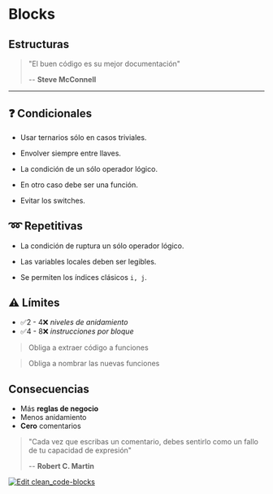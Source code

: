 # Blocks

## Estructuras

> "El buen código es su mejor documentación"
>
> -- **Steve McConnell**

---

## ❓ Condicionales

- Usar ternarios sólo en casos triviales.

- Envolver siempre entre llaves.

- La condición de un sólo operador lógico.

- En otro caso debe ser una función.

- Evitar los switches.

## ➿ Repetitivas

- La condición de ruptura un sólo operador lógico.

- Las variables locales deben ser legibles.

- Se permiten los índices clásicos `i, j`.

## ⚠️ Límites

- ✅2 - 4❌ _niveles de anidamiento_
- ✅4 - 8❌ _instrucciones por bloque_


> Obliga a extraer código a funciones

> Obliga a nombrar las nuevas funciones

## Consecuencias

- Más **reglas de negocio**
- Menos anidamiento
- **Cero** comentarios

> "Cada vez que escribas un comentario, debes sentirlo como un fallo de tu capacidad de expresión"
>
> -- **Robert C. Martin**

[![Edit clean_code-blocks](https://codesandbox.io/static/img/play-codesandbox.svg)](https://codesandbox.io/s/gracious-banzai-32d9k?fontsize=14&hidenavigation=1&module=%2Fsrc%2Findex.js&moduleview=1&previewwindow=tests&theme=dark)